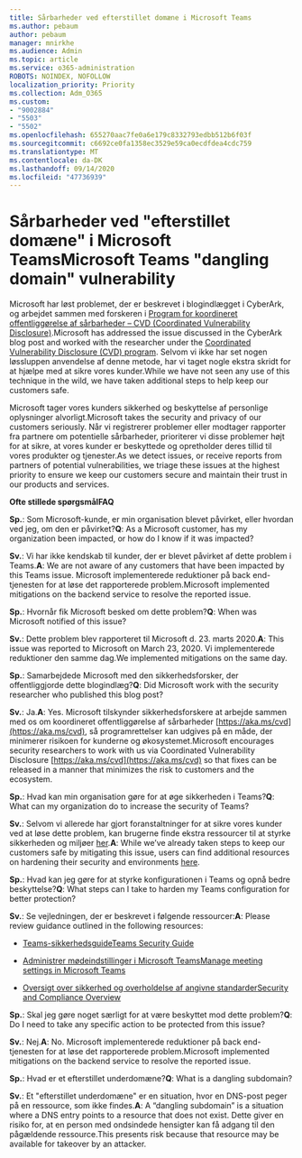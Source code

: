 ```yaml
---
title: Sårbarheder ved efterstillet domæne i Microsoft Teams
ms.author: pebaum
author: pebaum
manager: mnirkhe
ms.audience: Admin
ms.topic: article
ms.service: o365-administration
ROBOTS: NOINDEX, NOFOLLOW
localization_priority: Priority
ms.collection: Adm_O365
ms.custom:
- "9002884"
- "5503"
- "5502"
ms.openlocfilehash: 655270aac7fe0a6e179c8332793edbb512b6f03f
ms.sourcegitcommit: c6692ce0fa1358ec3529e59ca0ecdfdea4cdc759
ms.translationtype: MT
ms.contentlocale: da-DK
ms.lasthandoff: 09/14/2020
ms.locfileid: "47736939"
---
```

# <a name="microsoft-teams-dangling-domain-vulnerability"></a><span data-ttu-id="fbb87-102">Sårbarheder ved "efterstillet domæne" i Microsoft Teams</span><span class="sxs-lookup"><span data-stu-id="fbb87-102">Microsoft Teams "dangling domain" vulnerability</span></span>

<span data-ttu-id="fbb87-103">Microsoft har løst problemet, der er beskrevet i blogindlægget i CyberArk, og arbejdet sammen med forskeren i [Program for koordineret offentliggørelse af sårbarheder – CVD (Coordinated Vulnerability Disclosure)](https://aka.ms/cvd).</span><span class="sxs-lookup"><span data-stu-id="fbb87-103">Microsoft has addressed the issue discussed in the CyberArk blog post and worked with the researcher under the [Coordinated Vulnerability Disclosure (CVD) program](https://aka.ms/cvd).</span></span> <span data-ttu-id="fbb87-104">Selvom vi ikke har set nogen løssluppen anvendelse af denne metode, har vi taget nogle ekstra skridt for at hjælpe med at sikre vores kunder.</span><span class="sxs-lookup"><span data-stu-id="fbb87-104">While we have not seen any use of this technique in the wild, we have taken additional steps to help keep our customers safe.</span></span>

<span data-ttu-id="fbb87-105">Microsoft tager vores kunders sikkerhed og beskyttelse af personlige oplysninger alvorligt.</span><span class="sxs-lookup"><span data-stu-id="fbb87-105">Microsoft takes the security and privacy of our customers seriously.</span></span> <span data-ttu-id="fbb87-106">Når vi registrerer problemer eller modtager rapporter fra partnere om potentielle sårbarheder, prioriterer vi disse problemer højt for at sikre, at vores kunder er beskyttede og opretholder deres tillid til vores produkter og tjenester.</span><span class="sxs-lookup"><span data-stu-id="fbb87-106">As we detect issues, or receive reports from partners of potential vulnerabilities, we triage these issues at the highest priority to ensure we keep our customers secure and maintain their trust in our products and services.</span></span>

<span data-ttu-id="fbb87-107">**Ofte stillede spørgsmål**</span><span class="sxs-lookup"><span data-stu-id="fbb87-107">**FAQ**</span></span>

<span data-ttu-id="fbb87-108">**Sp.**: Som Microsoft-kunde, er min organisation blevet påvirket, eller hvordan ved jeg, om den er påvirket?</span><span class="sxs-lookup"><span data-stu-id="fbb87-108">**Q**: As a Microsoft customer, has my organization been impacted, or how do I know if it was impacted?</span></span>

<span data-ttu-id="fbb87-109">**Sv.**: Vi har ikke kendskab til kunder, der er blevet påvirket af dette problem i Teams.</span><span class="sxs-lookup"><span data-stu-id="fbb87-109">**A**: We are not aware of any customers that have been impacted by this Teams issue.</span></span> <span data-ttu-id="fbb87-110">Microsoft implementerede reduktioner på back end-tjenesten for at løse det rapporterede problem.</span><span class="sxs-lookup"><span data-stu-id="fbb87-110">Microsoft implemented mitigations on the backend service to resolve the reported issue.</span></span>

<span data-ttu-id="fbb87-111">**Sp.**: Hvornår fik Microsoft besked om dette problem?</span><span class="sxs-lookup"><span data-stu-id="fbb87-111">**Q**: When was Microsoft notified of this issue?</span></span>

<span data-ttu-id="fbb87-112">**Sv.**: Dette problem blev rapporteret til Microsoft d. 23. marts 2020.</span><span class="sxs-lookup"><span data-stu-id="fbb87-112">**A**: This issue was reported to Microsoft on March 23, 2020.</span></span> <span data-ttu-id="fbb87-113">Vi implementerede reduktioner den samme dag.</span><span class="sxs-lookup"><span data-stu-id="fbb87-113">We implemented mitigations on the same day.</span></span>

<span data-ttu-id="fbb87-114">**Sp.**: Samarbejdede Microsoft med den sikkerhedsforsker, der offentliggjorde dette blogindlæg?</span><span class="sxs-lookup"><span data-stu-id="fbb87-114">**Q**: Did Microsoft work with the security researcher who published this blog post?</span></span>

<span data-ttu-id="fbb87-115">**Sv.**: Ja.</span><span class="sxs-lookup"><span data-stu-id="fbb87-115">**A**: Yes.</span></span> <span data-ttu-id="fbb87-116">Microsoft tilskynder sikkerhedsforskere at arbejde sammen med os om koordineret offentliggørelse af sårbarheder [https://aka.ms/cvd](https://aka.ms/cvd), så programrettelser kan udgives på en måde, der minimerer risikoen for kunderne og økosystemet.</span><span class="sxs-lookup"><span data-stu-id="fbb87-116">Microsoft encourages security researchers to work with us via Coordinated Vulnerability Disclosure [https://aka.ms/cvd](https://aka.ms/cvd) so that fixes can be released in a manner that minimizes the risk to customers and the ecosystem.</span></span>  

<span data-ttu-id="fbb87-117">**Sp.**: Hvad kan min organisation gøre for at øge sikkerheden i Teams?</span><span class="sxs-lookup"><span data-stu-id="fbb87-117">**Q**: What can my organization do to increase the security of Teams?</span></span>  

<span data-ttu-id="fbb87-118">**Sv.**: Selvom vi allerede har gjort foranstaltninger for at sikre vores kunder ved at løse dette problem, kan brugerne finde ekstra ressourcer til at styrke sikkerheden og miljøer [her](https://www.microsoft.com/microsoft-365/blog/2020/04/06/it-professionals-privacy-security-microsoft-teams/).</span><span class="sxs-lookup"><span data-stu-id="fbb87-118">**A**: While we’ve already taken steps to keep our customers safe by mitigating this issue, users can find additional resources on hardening their security and environments [here](https://www.microsoft.com/microsoft-365/blog/2020/04/06/it-professionals-privacy-security-microsoft-teams/).</span></span>  

<span data-ttu-id="fbb87-119">**Sp.**: Hvad kan jeg gøre for at styrke konfigurationen i Teams og opnå bedre beskyttelse?</span><span class="sxs-lookup"><span data-stu-id="fbb87-119">**Q**: What steps can I take to harden my Teams configuration for better protection?</span></span>

<span data-ttu-id="fbb87-120">**Sv.**: Se vejledningen, der er beskrevet i følgende ressourcer:</span><span class="sxs-lookup"><span data-stu-id="fbb87-120">**A**: Please review guidance outlined in the following resources:</span></span> 

- [<span data-ttu-id="fbb87-121">Teams-sikkerhedsguide</span><span class="sxs-lookup"><span data-stu-id="fbb87-121">Teams Security Guide</span></span>](https://docs.microsoft.com/microsoftteams/teams-security-guide)

- [<span data-ttu-id="fbb87-122">Administrer mødeindstillinger i Microsoft Teams</span><span class="sxs-lookup"><span data-stu-id="fbb87-122">Manage meeting settings in Microsoft Teams</span></span>](https://docs.microsoft.com/microsoftteams/meeting-settings-in-teams)

- [<span data-ttu-id="fbb87-123"> Oversigt over sikkerhed og overholdelse af angivne standarder</span><span class="sxs-lookup"><span data-stu-id="fbb87-123">Security and Compliance Overview</span></span>](https://docs.microsoft.com/microsoftteams/security-compliance-overview)

<span data-ttu-id="fbb87-124">**Sp.**: Skal jeg gøre noget særligt for at være beskyttet mod dette problem?</span><span class="sxs-lookup"><span data-stu-id="fbb87-124">**Q**: Do I need to take any specific action to be protected from this issue?</span></span>

<span data-ttu-id="fbb87-125">**Sv.**: Nej.</span><span class="sxs-lookup"><span data-stu-id="fbb87-125">**A**: No.</span></span> <span data-ttu-id="fbb87-126">Microsoft implementerede reduktioner på back end-tjenesten for at løse det rapporterede problem.</span><span class="sxs-lookup"><span data-stu-id="fbb87-126">Microsoft implemented mitigations on the backend service to resolve the reported issue.</span></span>

<span data-ttu-id="fbb87-127">**Sp.**: Hvad er et efterstillet underdomæne?</span><span class="sxs-lookup"><span data-stu-id="fbb87-127">**Q**: What is a dangling subdomain?</span></span>

<span data-ttu-id="fbb87-128">**Sv.**: Et "efterstillet underdomæne" er en situation, hvor en DNS-post peger på en ressource, som ikke findes.</span><span class="sxs-lookup"><span data-stu-id="fbb87-128">**A**:  A “dangling subdomain” is a situation where a DNS entry points to a resource that does not exist.</span></span>  <span data-ttu-id="fbb87-129">Dette giver en risiko for, at en person med ondsindede hensigter kan få adgang til den pågældende ressource.</span><span class="sxs-lookup"><span data-stu-id="fbb87-129">This presents risk because that resource may be available for takeover by an attacker.</span></span>
